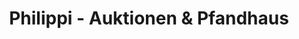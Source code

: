---
title: "Philippi - Auktionen & Pfandhaus"
url: /moschheim/philippi-auktionen-und-pfandhaus/
shop: Auktionshaus
---